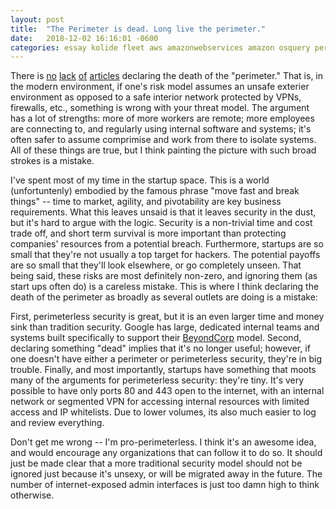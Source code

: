 ```yaml
---
layout: post
title:  "The Perimeter is dead. Long live the perimeter."
date:   2018-12-02 16:16:01 -0600
categories: essay kolide fleet aws amazonwebservices amazon osquery perimeter webservices security startups
---
```

There is [no](https://www.securityroundtable.org/security-without-boundaries-perimeter-dead/) [lack](https://threatpost.com/perimeter-defenses-are-dead-so-now-what/137754/) [of](https://www.theregister.co.uk/2014/06/06/death_of_network_parimeter/) [articles](https://www.secureworldexpo.com/resources/cybersecurity-perimeter-defense-is-it-dead) declaring the death of the "perimeter." That is, in the modern environment, if one's risk model assumes an unsafe exterier environment as opposed to a safe interior network protected by VPNs, firewalls, etc., something is wrong with your threat model. The argument has a lot of strengths: more of more workers are remote; more employees are connecting to, and regularly using internal software and systems; it's often safer to assume comprimise and work from there to isolate systems. All of these things are true, but I think painting the picture with such broad strokes is a mistake.

I've spent most of my time in the startup space. This is a world (unfortuntenly) embodied by the famous phrase "move fast and break things" -- time to market, agility, and pivotability are key business requirements. What this leaves unsaid is that it leaves security in the dust, but it's hard to argue with the logic. Security is a non-trivial time and cost trade off, and short term survival is more important than protecting companies' resources from a potential breach. Furthermore, startups are so small that they're not usually a top target for hackers. The potential payoffs are so small that they'll look elsewhere, or go completely unseen. That being said, these risks are most definitely non-zero, and ignoring them (as start ups often do) is a careless mistake. This is where I think declaring the death of the perimeter as broadly as several outlets are doing is a mistake:

First, perimeterless security is great, but it is an even larger time and money sink than tradition security. Google has large, dedicated internal teams and systems built specifically to support their [BeyondCorp](https://cloud.google.com/beyondcorp/) model. Second, declaring something "dead" implies that it's no longer useful; however, if one doesn't have either a perimeter or perimeterless security, they're in big trouble. Finally, and most importantly, startups have something that moots many of the arguments for perimeterless security: they're tiny. It's very possible to have only ports 80 and 443 open to the internet, with an internal network or segmented VPN for accessing internal resources with limited access and IP whitelists. Due to lower volumes, its also much easier to log and review everything.

Don't get me wrong -- I'm pro-perimeterless. I think it's an awesome idea, and would encourage any organizations that can follow it to do so. It should just be made clear that a more traditional security model should not be ignored just because it's unsexy, or will be migrated away in the future. The number of internet-exposed admin interfaces is just too damn high to think otherwise.